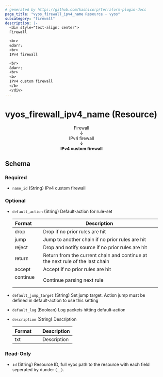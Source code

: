 ```yaml
---
# generated by https://github.com/hashicorp/terraform-plugin-docs
page_title: "vyos_firewall_ipv4_name Resource - vyos"
subcategory: "firewall"
description: |-
  <div style="text-align: center">
  Firewall

  <br>
  &darr;
  <br>
  IPv4 firewall

  <br>
  &darr;
  <br>
  <b>
  IPv4 custom firewall
  </b>
  </div>
---
```


# vyos_firewall_ipv4_name (Resource)

<div style="text-align: center">
Firewall

<br>
&darr;
<br>
IPv4 firewall

<br>
&darr;
<br>
<b>
IPv4 custom firewall
</b>
</div>



<!-- schema generated by tfplugindocs -->
## Schema

### Required

- `name_id` (String) IPv4 custom firewall

### Optional

- `default_action` (String) Default-action for rule-set

    |  Format &emsp; | Description  |
    |----------|---------------|
    |  drop  &emsp; |  Drop if no prior rules are hit  |
    |  jump  &emsp; |  Jump to another chain if no prior rules are hit  |
    |  reject  &emsp; |  Drop and notify source if no prior rules are hit  |
    |  return  &emsp; |  Return from the current chain and continue at the next rule of the last chain  |
    |  accept  &emsp; |  Accept if no prior rules are hit  |
    |  continue  &emsp; |  Continue parsing next rule  |
- `default_jump_target` (String) Set jump target. Action jump must be defined in default-action to use this setting
- `default_log` (Boolean) Log packets hitting default-action
- `description` (String) Description

    |  Format &emsp; | Description  |
    |----------|---------------|
    |  txt  &emsp; |  Description  |

### Read-Only

- `id` (String) Resource ID, full vyos path to the resource with each field seperated by dunder (`__`).
